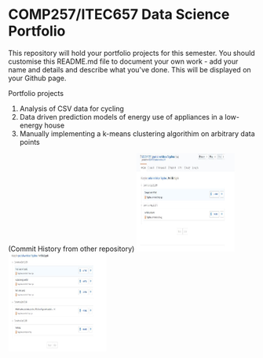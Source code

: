COMP257/ITEC657 Data Science Portfolio 
===

This repository will hold your portfolio projects for this semester. You should customise this README.md file
to document your own work - add your name and details and describe what you've done.  This will be displayed
on your Github page.

Portfolio projects

1. Analysis of CSV data for cycling 
2. Data driven prediction models of energy use of appliances in a low-energy house
3. Manually implementing a k-means clustering algorithim on arbitrary data points

(Commit History from other repository)
<img src ="CommitHistory\portfolio1 history.JPG" style="width:200px;height:200px;">
<img src ="CommitHistory\portfolio2 history.JPG" style="width:200px;height:200px;">
